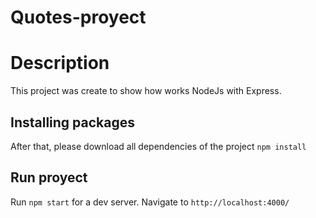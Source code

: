 # Quotes-proyect

# Description

This project was create to show how works NodeJs with Express.

## Installing packages
After that, please download all dependencies of the project
`npm install`

## Run proyect

Run `npm start` for a dev server. Navigate to `http://localhost:4000/`                                        

